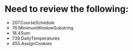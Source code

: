 # Need to review the following:

- 207.CourseSchedule
- 76.MinimumWindowSubstring
- 18.4Sum
- 739.DailyTemperatures
- 455.AssignCookies
